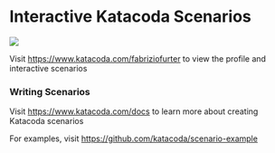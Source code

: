 # Interactive Katacoda Scenarios

[![](http://shields.katacoda.com/katacoda/fabriziofurter/count.svg)](https://www.katacoda.com/fabriziofurter "Get your profile on Katacoda.com")

Visit https://www.katacoda.com/fabriziofurter to view the profile and interactive scenarios

### Writing Scenarios
Visit https://www.katacoda.com/docs to learn more about creating Katacoda scenarios

For examples, visit https://github.com/katacoda/scenario-example

